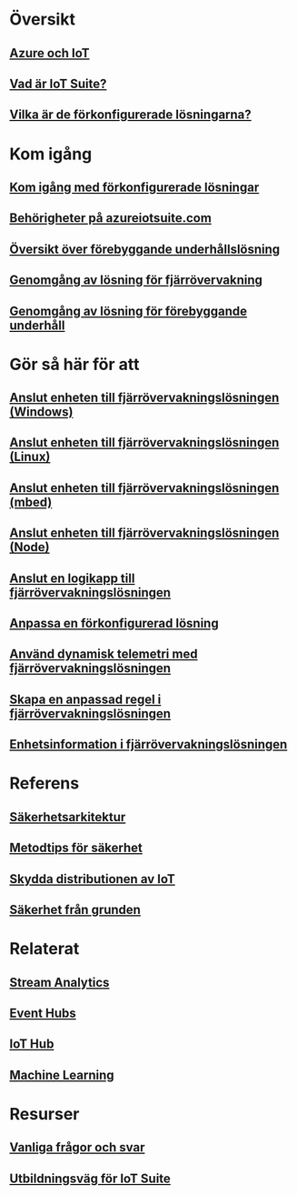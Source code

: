 # Översikt
## [Azure och IoT](iot-suite-what-is-azure-iot.md)
## [Vad är IoT Suite?](iot-suite-overview.md)
## [Vilka är de förkonfigurerade lösningarna?](iot-suite-what-are-preconfigured-solutions.md)


# Kom igång
## [Kom igång med förkonfigurerade lösningar](iot-suite-getstarted-preconfigured-solutions.md)
## [Behörigheter på azureiotsuite.com](iot-suite-permissions.md)
## [Översikt över förebyggande underhållslösning](iot-suite-predictive-overview.md)
## [Genomgång av lösning för fjärrövervakning](iot-suite-remote-monitoring-sample-walkthrough.md)
## [Genomgång av lösning för förebyggande underhåll](iot-suite-predictive-walkthrough.md)

# Gör så här för att
## [Anslut enheten till fjärrövervakningslösningen (Windows)](iot-suite-connecting-devices.md)
## [Anslut enheten till fjärrövervakningslösningen (Linux)](iot-suite-connecting-devices-linux.md)
## [Anslut enheten till fjärrövervakningslösningen (mbed)](iot-suite-connecting-devices-mbed.md)
## [Anslut enheten till fjärrövervakningslösningen (Node)](iot-suite-connecting-devices-node.md)
## [Anslut en logikapp till fjärrövervakningslösningen](iot-suite-logic-apps-tutorial.md)
## [Anpassa en förkonfigurerad lösning](iot-suite-guidance-on-customizing-preconfigured-solutions.md)
## [Använd dynamisk telemetri med fjärrövervakningslösningen](iot-suite-dynamic-telemetry.md)
## [Skapa en anpassad regel i fjärrövervakningslösningen](iot-suite-custom-rule.md)
## [Enhetsinformation i fjärrövervakningslösningen](iot-suite-remote-monitoring-device-info.md)

# Referens
## [Säkerhetsarkitektur](iot-security-architecture.md)
## [Metodtips för säkerhet](iot-security-best-practices.md)
## [Skydda distributionen av IoT](iot-suite-security-deployment.md)
## [Säkerhet från grunden](securing-iot-ground-up.md)

# Relaterat
## [Stream Analytics](/azure/stream-analytics/)
## [Event Hubs](/azure/event-hubs/)
## [IoT Hub](/azure/iot-hub/)
## [Machine Learning](/azure/machine-learning/)

# Resurser
## [Vanliga frågor och svar](iot-suite-faq.md)
## [Utbildningsväg för IoT Suite](https://azure.microsoft.com/documentation/learning-paths/iot-suite/)






<!--HONumber=Dec16_HO3-->


